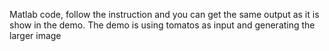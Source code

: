Matlab code, follow the instruction and you can get the same output as it is show in the demo.
The demo is using tomatos as input and generating the larger image
